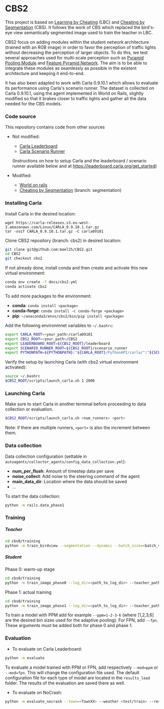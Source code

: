 # CBS2

This project is based on [Learning by Cheating](https://github.com/dotchen/LearningByCheating) (LBC) and [Cheating by Segmentation](https://github.com/thomasvanorden/LBS) (CBS).
It follows the work of CBS which replaced the bird's-eye view semantically segmented
image used to train the teacher in LBC.

CBS2 focus on adding modules within the student network architecture (trained with an RGB image)
in order to favor the perception of traffic lights without decreasing the perception of larger objects.
To do this, we test several approaches used for multi-scale perception such as [Pyramid Pooling Module](https://arxiv.org/abs/1612.01105) and [Feature Pyramid Network](https://arxiv.org/abs/1612.03144).
The aim is to be able to integrate these modules as seamlessly as possible in the existent architecture
and keeping it end-to-end.

It has also been adapted to work with Carla 0.9.10.1 which allows to evaluate its performance using Carla's scenario runner.
The dataset is collected on Carla 0.9.10.1, using the agent implemented in World on Rails, slightly modified so that it brakes
closer to traffic lights and gather all the data needed for the CBS models.


### Code source

This repository contains code from other sources
- Not modified:
  - [Carla Leaderboard](https://github.com/carla-simulator/leaderboard)
  - [Carla Scenario Runner](https://github.com/carla-simulator/scenario_runner)

  (Instructions on how to setup Carla and the leaderboard / scenario runner available below and at https://leaderboard.carla.org/get_started)

- Modified:
  - [World on rails](https://github.com/dotchen/WorldOnRails)
  - [Cheating by Segmentation](https://github.com/thomasvanorden/LBS) (branch: segmentation)


### Installing Carla

Install Carla in the  desired location:
```
wget https://carla-releases.s3.eu-west-3.amazonaws.com/Linux/CARLA_0.9.10.1.tar.gz
tar -xvzf CARLA_0.9.10.1.tar.gz -C carla09101
```
Clone CBS2 repository (branch: cbs2) in desired location:
```bash
git clone git@github.com:mael25/CBS2.git
cd CBS2
git checkout cbs2
```
If not already done, install conda and then create and activate this new virtual environment:
```bash
conda env create -f docs/cbs2.yml
conda activate cbs2
```
To add more packages to the environment:

- **conda**: `conda install <package>`
- **conda-forge**: `conda install -c conda-forge <package>`
- **pip**: `~/anaconda3/envs/cbs2/bin/pip install <package>`

Add the following environmnet variables to `~/.bashrc`:
```bash
export CARLA_ROOT=<your_path>/carla09101
export CBS2_ROOT=<your_path>/CBS2
export LEADERBOARD_ROOT=${CBS2_ROOT}/leaderboard
export SCENARIO_RUNNER_ROOT=${CBS2_ROOT}/scenario_runner
export PYTHONPATH=${PYTHONPATH}:"${CARLA_ROOT}/PythonAPI/carla/":"${SCENARIO_RUNNER_ROOT}":"${LEADERBOARD_ROOT}":"${CARLA_ROOT}/PythonAPI/carla/dist/carla-0.9.10-py3.7-linux-x86_64.egg"
```
Verify the setup by launching Carla (with cbs2 virtual environment activated):
```bash
source ~/.bashrc
$CBS2_ROOT/scripts/launch_carla.sh 1 2000
```

### Launching Carla

Make sure to start Carla in another terminal before proceeding to data collection or evaluation.
```bash
$CBS2_ROOT/scripts/launch_carla.sh <num_runners> <port>
```
Note: if there are multiple runners, `<port>` is also the increment between them.

### Data collection
Data collection configuration (settable in `autoagents/collector_agents/config_data_collection.yml`):
- **num_per_flush**: Amount of timestep data per save
- **noise_collect**: Add noise to the steering command of the agent
- **main_data_dir**: Location where the data should be saved
- ...

To start the data collection:
```bash
python -m rails.data_phase1
```
### Training
##### Teacher
```bash
cd cbs0/training
python -m train_birdview --segmentation --dynamic --batch_size=<batch_size>  --dataset_dir=<path_to_data_dir> --log_dir=<path_to_log_dir> --max_epoch=<max_epoch>
```
##### Student
Phase 0: warm-up stage
```bash
cd cbs0/training
python -m train_image_phase0 --log_dir=<path_to_log_dir> --teacher_path=<path_to_teacher_dir/model-XX.th> --dataset_dir=<path_to_data_dir>
```
Phase 1: actual training
```bash
cd cbs0/training
python -m train_image_phase1 --log_dir=<path_to_log_dir> --teacher_path=<path_to_teacher_dir/model-XX.th> --ckpt=<path_to_phase0_student_dir/model-XX.th> --dataset_dir=<path_to_data_dir> --pretrained --max_epoch=<max_epoch>
```

To train a model with PPM add for example `--ppm=1-2-3-6` (where [1,2,3,6] are the desired bin sizes used for the adaptive pooling). For FPN, add `--fpn`. These arguments must be added both for phase 0 and phase 1.
### Evaluation


- To evaluate on Carla Leaderboard:
```bash
python -m evaluate
```
To evaluate a model trained with PPM or FPN, add respectively `--mod=ppm` or `--mod=fpn`. This will change the configuration file used. The default configuration file for each type of model are located in the `results_lead` folder. The results of the evaluation are saved there as well.

- To evaluate on NoCrash:
```bash
python -m evaluate_nocrash --town=<TownXX> --weather <test/train> --resume
```

